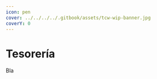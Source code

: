 ```yaml
---
icon: pen
cover: ../../../../.gitbook/assets/tcw-wip-banner.jpg
coverY: 0
---
```


# Tesorería

Bla
